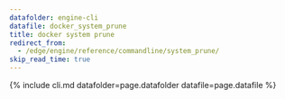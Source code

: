 ```yaml
---
datafolder: engine-cli
datafile: docker_system_prune
title: docker system prune
redirect_from:
  - /edge/engine/reference/commandline/system_prune/
skip_read_time: true
---
```

<!--
This page is automatically generated from Docker's source code. If you want to
suggest a change to the text that appears here, open a ticket or pull request
in the source repository on GitHub:

https://github.com/docker/cli
-->

{% include cli.md datafolder=page.datafolder datafile=page.datafile %}
